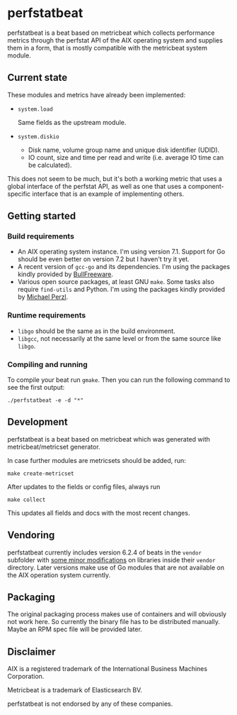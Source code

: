 # perfstatbeat

perfstatbeat is a beat based on metricbeat which collects performance metrics through the perfstat API of the AIX operating system and supplies them in a form, that is mostly compatible with the metricbeat system module.

## Current state

These modules and metrics have already been implemented:

- `system.load`

    Same fields as the upstream module.

- `system.diskio`

    - Disk name, volume group name and unique disk identifier (UDID).
    - IO count, size and time per read and write (i.e. average IO time can be calculated).

This does not seem to be much, but it's both a working metric that uses a global interface of the perfstat API, as well as one that uses a component-specific interface that is an example of implementing others.

## Getting started

### Build requirements

- An AIX operating system instance. I'm using version 7.1. Support for Go should be even better on version 7.2 but I haven't try it yet.
- A recent version of `gcc-go` and its dependencies. I'm using the packages kindly provided by [BullFreeware](http://www.bullfreeware.com/search.php?package=gcc-go).
- Various open source packages, at least GNU `make`. Some tasks also require `find-utils` and Python. I'm using the packages kindly provided by [Michael Perzl](http://www.perzl.org/aix/).

### Runtime requirements

- `libgo` should be the same as in the build environment.
- `libgcc`, not necessarily at the same level or from the same source like `libgo`.

### Compiling and running

To compile your beat run `gmake`. Then you can run the following command to see the first output:

```
./perfstatbeat -e -d "*"
```

## Development

perfstatbeat is a beat based on metricbeat which was generated with metricbeat/metricset generator.

In case further modules are metricsets should be added, run:

```
make create-metricset
```

After updates to the fields or config files, always run

```
make collect
```

This updates all fields and docs with the most recent changes.

## Vendoring

perfstatbeat currently includes version 6.2.4 of beats in the `vendor` subfolder with [some minor modifications](https://github.com/WuerthIT/beats/releases/tag/v6.2.4-support_aix) on libraries inside their `vendor` directory. Later versions make use of Go modules that are not available on the AIX operation system currently.

## Packaging

The original packaging process makes use of containers and will obviously not work here. So currently the binary file has to be distributed manually. Maybe an RPM spec file will be provided later.

## Disclaimer

AIX is a registered trademark of the International Business Machines Corporation.

Metricbeat is a trademark of Elasticsearch BV.

perfstatbeat is not endorsed by any of these companies.
